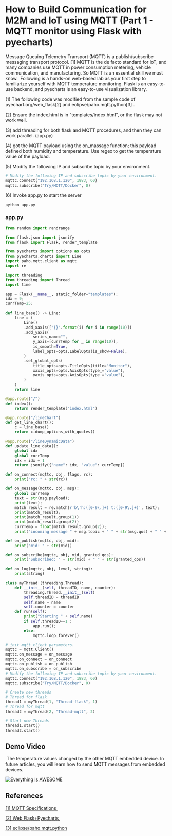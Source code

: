 # How to Build Communication for M2M and IoT using MQTT (Part 1 - MQTT monitor using Flask with pyecharts)

  Message Queuing Telemetry Transport (MQTT) is a publish/subscribe messaging transport protocol. [1]  MQTT is the de facto standard for IoT, and many companies use MQTT in power consumption metering, vehicle communication, and manufacturing. So MQTT is an essential skill we must know.
 Following is a hands-on web-based lab as your first step to familiarize yourself with MQTT temperature monitoring. Flask is an easy-to-use backend, and pyecharts is an easy-to-use visualization library. 
 
(1) The following code was modified from the sample code of pyechart.org/web_flask[2] and eclipse/paho.mqtt.python[3] . 

(2) Ensure the index.html is in "templates/index.html", or the flask may not work well.

(3) add threading for both flask and MQTT procedures, and then they can work parallel. (app.py)

(4) got the MQTT payload using the on_massage function; this payload defined both humidity and temperature. Use regex to get the temperature value of the payload.

(5) Modify the following IP and subscribe topic by your environment.
```python
# Modify the following IP and subscribe topic by your environment.
mqttc.connect("192.168.1.120", 1883, 60)
mqttc.subscribe("Try/MQTT/Docker", 0)
```

(6) Invoke app.py to start the server
```
python app.py
```

### app.py
```python
from random import randrange

from flask.json import jsonify
from flask import Flask, render_template

from pyecharts import options as opts
from pyecharts.charts import Line
import paho.mqtt.client as mqtt
import re

import threading
from threading import Thread
import time

app = Flask(__name__, static_folder="templates");
idx = 9;
currTemp=25;
	
def line_base() -> Line:
	line = (
		Line()
		.add_xaxis(["{}".format(i) for i in range(10)])
		.add_yaxis(
			series_name="",
			y_axis=[currTemp for _ in range(10)],
			is_smooth=True,
			label_opts=opts.LabelOpts(is_show=False),
		)
		.set_global_opts(
			title_opts=opts.TitleOpts(title="Monitor"),
			xaxis_opts=opts.AxisOpts(type_="value"),
			yaxis_opts=opts.AxisOpts(type_="value"),
		)
	)
	return line

@app.route("/")
def index():
	return render_template("index.html")

@app.route("/lineChart")
def get_line_chart():
	c = line_base()
	return c.dump_options_with_quotes()

@app.route("/lineDynamicData")
def update_line_data():
	global idx
	global currTemp
	idx = idx + 1
	return jsonify({"name": idx, "value": currTemp})

def on_connect(mqttc, obj, flags, rc):
	print("rc: " + str(rc))

def on_message(mqttc, obj, msg):
	global currTemp
	text = str(msg.payload);
	print(text);
	match_result = re.match(r'b\'h:([0-9\.]+) t:([0-9\.]+)', text);
	print(match_result);
	print(match_result.group(1))
	print(match_result.group(2))
	currTemp = float(match_result.group(2));
	print("incoming message " + msg.topic + " " + str(msg.qos) + " " + str(msg.payload))

def on_publish(mqttc, obj, mid):
	print("mid: " + str(mid))

def on_subscribe(mqttc, obj, mid, granted_qos):
	print("Subscribed: " + str(mid) + " " + str(granted_qos))

def on_log(mqttc, obj, level, string):
	print(string)

class myThread (threading.Thread):
	def __init__(self, threadID, name, counter):
		threading.Thread.__init__(self)
		self.threadID = threadID
		self.name = name
		self.counter = counter
	def run(self):
		print("Starting " + self.name)
		if self.threadID==1 :
			app.run();
		else:
			mqttc.loop_forever()

# init mqtt client parameters.
mqttc = mqtt.Client()
mqttc.on_message = on_message
mqttc.on_connect = on_connect
mqttc.on_publish = on_publish
mqttc.on_subscribe = on_subscribe
# Modify the following IP and subscribe topic by your environment.
mqttc.connect("192.168.1.120", 1883, 60)
mqttc.subscribe("Try/MQTT/Docker", 0)

# Create new threads
# Thread for flask
thread1 = myThread(1, "Thread-flask", 1)
# Thread for mqtt
thread2 = myThread(2, "Thread-mqtt", 2)

# Start new Threads
thread1.start()
thread2.start()
```

## Demo Video
 The temperature values changed by the other MQTT embedded  device. In future articles, you will learn how to send MQTT messages from embedded devices.

[![Everything Is AWESOME](https://img.youtube.com/vi/HLaFPGO8kv4/0.jpg)](https://www.youtube.com/watch?v=HLaFPGO8kv4 "Everything Is AWESOME")
 
## References
[[1] MQTT Specifications ](https://mqtt.org/mqtt-specification/)

[[2] Web Flask+Pyecharts ](https://pyecharts.org/)

[[3] eclipse/paho.mqtt.python](https://github.com/pradeesi/Paho-MQTT-with-Python/blob/master/mqtt_subscribe.py)
